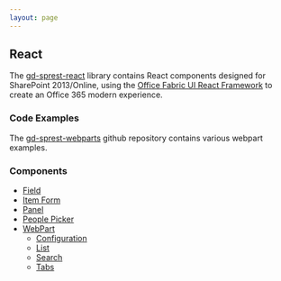 ```yaml
---
layout: page
---
```


## React

The [gd-sprest-react](https://github.com/gunjandatta/sprest-react) library contains React components designed for SharePoint 2013/Online, using the [Office Fabric UI React Framework](https://dev.office.com/fabric) to create an Office 365 modern experience.

### Code Examples

The [gd-sprest-webparts](https://github.com/gunjandatta/sprest-webparts) github repository contains various webpart examples.

### Components
- [Field](field)
- [Item Form](item-form)
- [Panel](panel)
- [People Picker](people-picker)
- [WebPart](wp)
    - [Configuration](wp-cfg)
    - [List](wp-list)
    - [Search](wp-search)
    - [Tabs](wp-tabs)